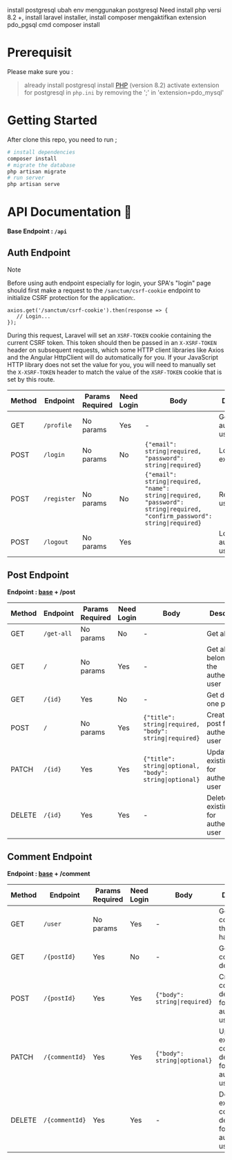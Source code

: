install postgresql
ubah env menggunakan postgresql
Need install php versi 8.2 +, install laravel installer, install composer
mengaktifkan extension pdo_pgsql
cmd composer install

# Prerequisit

Please make sure you :

> already install postgresql
> install [PHP](https://www.php.net/downloads.php) (version 8.2)
> activate extension for postgresql in `php.ini` by removing the ';' in 'extension=pdo_mysql'

# Getting Started

After clone this repo, you need to run ;

```bash
# install dependencies
composer install
# migrate the database
php artisan migrate
# run server
php artisan serve

```

# API Documentation 📝

**Base Endpoint : `/api`**

## Auth Endpoint

> [!NOTE]
> Before using auth endpoint especially for login, your SPA's "login" page should first make a request to the `/sanctum/csrf-cookie` endpoint to initialize CSRF protection for the application:.
>
> ```
> axios.get('/sanctum/csrf-cookie').then(response => {
>    // Login...
> });
> ```
>
> During this request, Laravel will set an `XSRF-TOKEN` cookie containing the current CSRF token. This token should then be passed in an `X-XSRF-TOKEN` header on subsequent requests, which some HTTP client libraries like Axios and the Angular HttpClient will do automatically for you. If your JavaScript HTTP library does not set the value for you, you will need to manually set the `X-XSRF-TOKEN` header to match the value of the `XSRF-TOKEN` cookie that is set by this route.

| Method | Endpoint    | Params Required | Need Login | Body                                                                                                                        | Description                    |
| ------ | ----------- | --------------- | ---------- | --------------------------------------------------------------------------------------------------------------------------- | ------------------------------ |
| GET    | `/profile`  | No params       | Yes        | -                                                                                                                           | Get profile authenticated user |
| POST   | `/login`    | No params       | No         | `{"email": string\|required, "password": string\|required}`                                                                 | Login existing user            |
| POST   | `/register` | No params       | No         | `{"email": string\|required, "name": string\|required, "password": string\|required, "confirm_password": string\|required}` | Registration user              |
| POST   | `/logout`   | No params       | Yes        |                                                                                                                             | Logout authenticated user      |

## Post Endpoint

**Endpoint : [base](#api-documentation-) + /post**

| Method | Endpoint   | Params Required | Need Login | Body                                                    | Description                                       |
| ------ | ---------- | --------------- | ---------- | ------------------------------------------------------- | ------------------------------------------------- |
| GET    | `/get-all` | No params       | No         | -                                                       | Get all posts                                     |
| GET    | `/`        | No params       | Yes        | -                                                       | Get all posts belonging to the authenticated user |
| GET    | `/{id}`    | Yes             | No         | -                                                       | Get detail one post                               |
| POST   | `/`        | No params       | Yes        | `{"title": string\|required, "body": string\|required}` | Create a new post for authenticated user          |
| PATCH  | `/{id}`    | Yes             | Yes        | `{"title": string\|optional, "body": string\|optional}` | Update a existing post for authenticated user     |
| DELETE | `/{id}`    | Yes             | Yes        | -                                                       | Delete a existing post for authenticated user     |

## Comment Endpoint

**Endpoint : [base](#api-documentation-) + /comment**

| Method | Endpoint       | Params Required | Need Login | Body                         | Description                                                     |
| ------ | -------------- | --------------- | ---------- | ---------------------------- | --------------------------------------------------------------- |
| GET    | `/user`        | No params       | Yes        | -                            | Get all comments that user have                                 |
| GET    | `/{postId}`    | Yes             | No         | -                            | Get all comments on detail post                                 |
| POST   | `/{postId}`    | Yes             | Yes        | `{"body": string\|required}` | Create a new comment on detail post for authenticated user      |
| PATCH  | `/{commentId}` | Yes             | Yes        | `{"body": string\|optional}` | Update a existing comment on detail post for authenticated user |
| DELETE | `/{commentId}` | Yes             | Yes        | -                            | Delete a existing comment on detail post for authenticated user |
